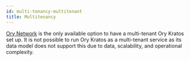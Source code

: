 ```yaml
---
id: multi-tenancy-multitenant
title: Multitenancy
---
```


[Ory Network](https://console.ory.sh) is the only available option to have a multi-tenant Ory Kratos set up. It is not possible to
run Ory Kratos as a multi-tenant service as its data model does not support this due to data, scalability, and operational
complexity.

